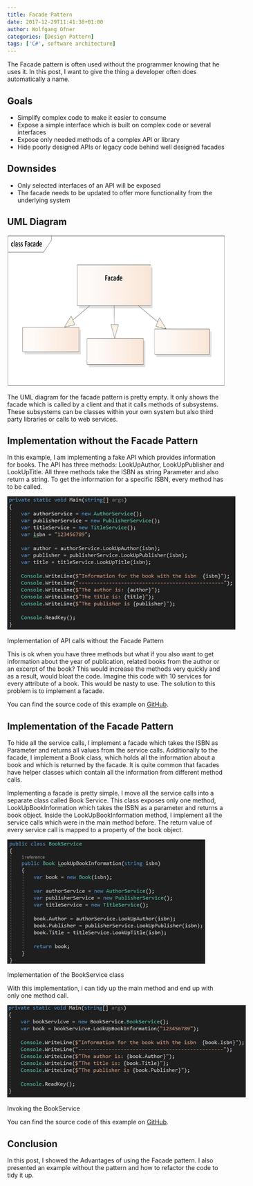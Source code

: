 ```yaml
---
title: Facade Pattern
date: 2017-12-29T11:41:38+01:00
author: Wolfgang Ofner
categories: [Design Pattern]
tags: ['C#', software architecture]
---
```

The Facade pattern is often used without the programmer knowing that he uses it. In this post, I want to give the thing a developer often does automatically a name.

## Goals

  * Simplify complex code to make it easier to consume
  * Expose a simple interface which is built on complex code or several interfaces
  * Expose only needed methods of a complex API or library
  * Hide poorly designed APIs or legacy code behind well designed facades

## Downsides

  * Only selected interfaces of an API will be exposed
  * The facade needs to be updated to offer more functionality from the underlying system

## UML Diagram

[<img loading="lazy" class="aligncenter wp-image-489" src="/wp-content/uploads/2017/12/Facade-pattern-UML-diagram.jpg" alt="Facade pattern UML diagram" width="700" height="349" />](/wp-content/uploads/2017/12/Facade-pattern-UML-diagram.jpg)

The UML diagram for the facade pattern is pretty empty. It only shows the facade which is called by a client and that it calls methods of subsystems. These subsystems can be classes within your own system but also third party libraries or calls to web services.

## Implementation without the Facade Pattern

In this example, I am implementing a fake API which provides information for books. The API has three methods: LookUpAuthor, LookUpPublisher and LookUpTitle. All three methods take the ISBN as string Parameter and also return a string. To get the information for a specific ISBN, every method has to be called.

<div id="attachment_447" style="width: 538px" class="wp-caption aligncenter">
  <a href="/wp-content/uploads/2017/12/WithoutFacadePattern.jpg"><img aria-describedby="caption-attachment-447" loading="lazy" class="size-full wp-image-447" src="/wp-content/uploads/2017/12/WithoutFacadePattern.jpg" alt="Implementation of API calls without the Facade Pattern" width="528" height="308" /></a>
  
  <p id="caption-attachment-447" class="wp-caption-text">
    Implementation of API calls without the Facade Pattern
  </p>
</div>

This is ok when you have three methods but what if you also want to get information about the year of publication, related books from the author or an excerpt of the book? This would increase the methods very quickly and as a result, would bloat the code. Imagine this code with 10 services for every attribute of a book. This would be nasty to use. The solution to this problem is to implement a facade.

You can find the source code of this example on [GitHub](https://github.com/WolfgangOfner/WithoutFacadePattern).

## Implementation of the Facade Pattern

To hide all the service calls, I implement a facade which takes the ISBN as Parameter and returns all values from the service calls. Additionally to the facade, I implement a Book class, which holds all the information about a book and which is returned by the facade. It is quite common that facades have helper classes which contain all the information from different method calls.

Implementing a facade is pretty simple. I move all the service calls into a separate class called Book Service. This class exposes only one method, LookUpBookInformation which takes the ISBN as a parameter and returns a book object. Inside the LookUpBookInformation method, I implement all the service calls which were in the main method before. The return value of every service call is mapped to a property of the book object.

<div id="attachment_448" style="width: 468px" class="wp-caption aligncenter">
  <a href="/wp-content/uploads/2017/12/Implementation-of-the-BookService-class.jpg"><img aria-describedby="caption-attachment-448" loading="lazy" class="size-full wp-image-448" src="/wp-content/uploads/2017/12/Implementation-of-the-BookService-class.jpg" alt="Implementation of the BookService class" width="458" height="287" /></a>
  
  <p id="caption-attachment-448" class="wp-caption-text">
    Implementation of the BookService class
  </p>
</div>

With this implementation, i can tidy up the main method and end up with only one method call.

<div id="attachment_449" style="width: 562px" class="wp-caption aligncenter">
  <a href="/wp-content/uploads/2017/12/Invoking-the-BookService.jpg"><img aria-describedby="caption-attachment-449" loading="lazy" class="size-full wp-image-449" src="/wp-content/uploads/2017/12/Invoking-the-BookService.jpg" alt="Invoking the BookService" width="552" height="213" /></a>
  
  <p id="caption-attachment-449" class="wp-caption-text">
    Invoking the BookService
  </p>
</div>

You can find the source code of this example on <a href="https://github.com/WolfgangOfner/FacadePattern" target="_blank" rel="noopener">GitHub</a>.

## Conclusion

In this post, I showed the Advantages of using the Facade pattern. I also presented an example without the pattern and how to refactor the code to tidy it up.